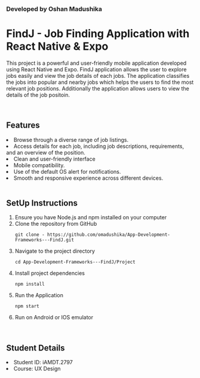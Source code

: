 ### Developed by Oshan Madushika

# FindJ - Job Finding Application with React Native & Expo

This project is a powerful and user-friendly mobile application developed using React Native and Expo. FindJ application allows the user to explore jobs easily and view the job details of each jobs. The application classifies the jobs into popular and nearby jobs which helps the users to find the most relevant job positions. Additionally the application allows users to view the details of the job positoin.

<br/>


## Features

<li>Browse through a diverse range of job listings.</li>
<li>Access details for each job, including job descriptions, requirements, and an overview of the position.</li>
<li>Clean and user-friendly interface</li>
<li>Mobile compatibility.</li>
<li>Use of the default OS alert for notifications.</li>
<li>Smooth and responsive experience across different devices.</li>


<br/>

## SetUp Instructions

<ol>
   <li>Ensure you have Node.js and npm installed on your computer</li>
  <li>Clone the repository from GitHub

  ``` git clone - https://github.com/omadushika/App-Development-Frameworks---FindJ.git ```
  </li>
   
   <li>Navigate to the project directory
   
   ``` cd App-Development-Frameworks---FindJ/Project ```
   </li>
   <li>
    Install project dependencies

``` npm install ```
   </li>
   <li> Run the Application
   
   ``` npm start ```</li>
   <li>Run on Android or IOS emulator</li>
</ol>

<br/>

## Student Details
<li>Student ID: iAMDT.2797</li>
<li>Course: UX Design</li>
